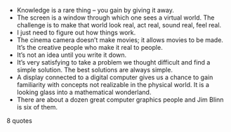  - Knowledge is a rare thing – you gain by giving it away.
 - The screen is a window through which one sees a virtual world. The challenge is to make that world look real, act real, sound real, feel real.
 - I just need to figure out how things work.
 - The cinema camera doesn’t make movies; it allows movies to be made. It’s the creative people who make it real to people.
 - It’s not an idea until you write it down.
 - It’s very satisfying to take a problem we thought difficult and find a simple solution. The best solutions are always simple.
 - A display connected to a digital computer gives us a chance to gain familiarity with concepts not realizable in the physical world. It is a looking glass into a mathematical wonderland.
 - There are about a dozen great computer graphics people and Jim Blinn is six of them.

8 quotes